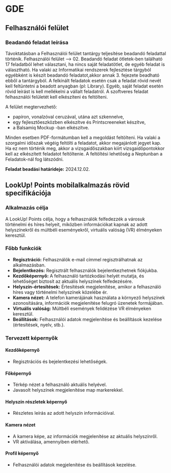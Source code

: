 # GDE
## Felhasználói felület
### Beadandó feladat leírása
Távoktatásban a Felhasználói felület tantárgy teljesítése beadandó feladattal történik. Felhasználói felület --> 02. Beadandó feladat ötletek-ben található 17 feladatból lehet választani, ha nincs saját feladatötlet, de egyéb feladat is választható. Ha valaki az Informatikai rendszerek fejlesztése tárgyból egyébként is készít beadandó feladatot,akkor annak 3. fejezete beadható ebből a tantárgyból. A felkínált feladatok esetén csak a feladat rövid nevét kell feltüntetni a beadott anyagban (pl: Library). Egyéb, saját feladat esetén rövid leírást is kell mellékelni a vállalt feladatról. A szoftveres feladat felhasználói felületét kell elkészíteni és feltölteni.

A felület megtervezhető:
- papíron, vonalzóval ceruzával, utána azt szkennelve,
- egy fejlesztőeszközben elkészítve és Printscreeneket készítve,
- a Balsamiq Mockup -ban elkészítve.

Minden esetben PDF-formátumban kell a megoldást feltölteni. Ha valaki a szorgalmi időszak végéig feltölti a feladatot, akkor megajánlott jegyet kap. Ha ez nem történik meg, akkor a vizsgaidőszakban kiírt vizsgaidőpontokkor kell az elkészített feladatot feltöltenie. A feltöltési lehetőség a Neptunban a Feladatok-nál fog látszódni.

**Feladat beadási határideje:** 2024.12.02.
## LookUp! Points mobilalkalmazás rövid specifikációja
### Alkalmazás célja
A LookUp! Points célja, hogy a felhasználók felfedezzék a városuk történelmi és híres helyeit, miközben információkat kapnak az adott helyszínekről és múltbéli eseményekről, virtuális valóság (VR) élményeken keresztül.
### Főbb funkciók
- **Regisztráció:** Felhasználók e-mail címmel regisztrálhatnak az alkalmazásban.
- **Bejelentkezés:** Regisztrált felhasználók bejelentkezhetnek fiókjukba.
- **Kezdőképernyő:** A felhasználó tartózkodási helyét mutatja, és lehetőséget biztosít az aktuális helyszínek felfedezésére.
- **Helyszín-értesítések:** Értesítések megjelenítése, amikor a felhasználó híres vagy történelmi helyszínek közelébe ér.
- **Kamera nézet:** A telefon kamerájának használata a környező helyszínek azonosítására, információk megjelenítése felugró üzenetek formájában.
- **Virtuális valóság:** Múltbéli események felidézése VR élményeken keresztül.
- **Beállítások:** Felhasználói adatok megjelenítése és beállítások kezelése (értesítések, nyelv, stb.).
### Tervezett képernyők
#### Kezdőképernyő
- Regisztrációs és bejelentkezési lehetőségek.
#### Főképernyő
- Térkép nézet a felhasználó aktuális helyével.
- Javasolt helyszínek megjelenítése map markerekkel.
#### Helyszín részletek képernyő
- Részletes leírás az adott helyszín információival.
#### Kamera nézet
- A kamera képe, az információk megjelenítése az aktuális helyszínről.
- VR aktiválása, amennyiben elérhető.
#### Profil képernyő
- Felhasználói adatok megjelenítése és beállítások kezelése.

